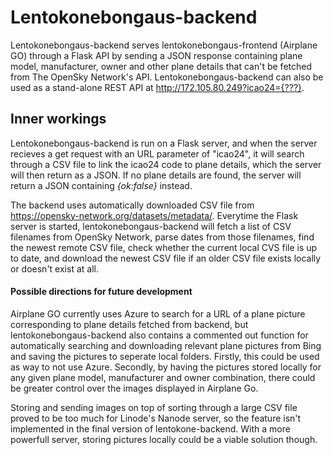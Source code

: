 # Lentokonebongaus-backend


Lentokonebongaus-backend serves lentokonebongaus-frontend (Airplane GO) through a Flask API by sending a JSON response containing plane model, manufacturer, owner and other plane details that can't be fetched from The OpenSky Network's API. Lentokonebongaus-backend can also be used as a stand-alone REST API at http://172.105.80.249?icao24={???}.

## Inner workings
Lentokonebongaus-backend is run on a Flask server, and when the server recieves a get request with an URL parameter of "icao24", it will search through a CSV file to link the icao24 code to plane details, which the server will then return as a JSON. If no plane details are found, the server will return a JSON containing *{ok:false}* instead.

The backend uses automatically downloaded CSV file from https://opensky-network.org/datasets/metadata/. Everytime the Flask server is started, lentokonebongaus-backend will fetch a list of CSV filenames from OpenSky Network, parse dates from those filenames, find the newest remote CSV file, check whether the current local CVS file is up to date, and download the newest CSV file if an older CSV file exists locally or doesn't exist at all.

####  Possible directions for future development

Airplane GO currently uses Azure to search for a URL of a plane picture corresponding to plane details fetched from backend, but lentokonebongaus-backend also contains a commented out function for automatically searching and downloading relevant plane pictures from Bing and saving the pictures to seperate local folders. Firstly, this could be used as way to not use Azure. Secondly, by having the pictures stored locally for any given plane model, manufacturer and owner combination, there could be greater control over the images displayed in Airplane Go.

Storing and sending images on top of sorting through a large CSV file proved to be too much for Linode's Nanode server, so the feature isn't implemented in the final version of lentokone-backend. With a more powerfull server, storing pictures locally could be a viable solution though.
